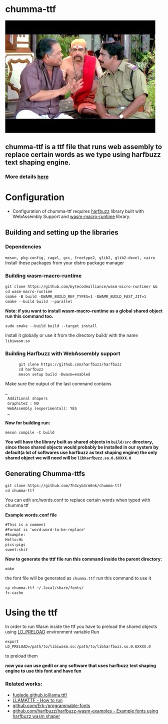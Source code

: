 # chumma-ttf 
![](chumma.jpg)
## chumma-ttf is a ttf file that runs web assembly to replace certain words as we type using harfbuzz text shaping engine.
### More details [here](https://github.com/harfbuzz/harfbuzz/blob/main/docs/wasm-shaper.md)


# Configuration 
- Configuration of chumma-ttf requires [harfbuzz](https://github.com/harfbuzz/harfbuzz) library built with WebAssembly Support and [wasm-macro-runtime](https://github.com/bytecodealliance/wasm-micro-runtime) library.
## Building and setting up the libraries
### Dependencies
`meson, pkg-config, ragel, gcc, freetype2, glib2, glib2-devel, cairo`
Install these packages from your distro package manager

### Building wasm-macro-runtime
   ```
   git clone https://github.com/bytecodealliance/wasm-micro-runtime/ && cd wasm-macro-runtime
   cmake -B build -DWAMR_BUILD_REF_TYPES=1 -DWAMR_BUILD_FAST_JIT=1
   cmake --build build --parallel
   ```
   **Note: if you want to install wasm-macro-runtime as a global shared object run this command too.**
   ```
   sudo cmake --build build --target install
   ```
   install it globally or use it from the directory build/ with the name `libiwasm.so`

### Building Harfbuzz with WebAssembly support

```
      git clone https://github.com/harfbuzz/harfbuzz
      cd harfbuzz
      meson setup build -Dwasm=enabled
```

Make sure the output of the last command contains

```
…
 Additional shapers
 Graphite2 : NO
 WebAssembly (experimental): YES
 …

```

**Now for building run:**
```
meson compile -C build
```
**You will have the library built as shared objects in `build/src` directory, since these shared objects would probably be installed in our system by default(a lot of softwares use harfbuzz as text shaping engine)
the only shared object we will need will be `libharfbuzz.so.0.6XXXX.0`** 

## Generating Chumma-ttfs

```
git clone https://github.com/7h3cyb3rm0nk/chumma-ttf
cd chumma-ttf
```
You can edit src/words.conf to replace certain words when typed with chumma ttf

**Example words.conf file**
```
#This is a comment
#Format is 'word:word-to-be-replace'
#Example:
Hello:Hi
pics:pigs
sweet:shit
```

**Now to generate the tttf file run this command inside the parent directory:**
```
make
```
the font file will be generated as `chumma.ttf`
run this command to use it
```
cp chumma.ttf ~/.local/share/fonts/
fc-cache
```

# Using the ttf 
In order to run Wasm inside the ttf you have to preload the shared objects using [LD_PRELOAD](https://man7.org/linux/man-pages/man8/ld.so.8.html) environment variable
Run
```
export LD_PRELOAD=/path/to/libiwasm.so:/path/to/libharfbuzz.so.0.6XXXX.0
```
to preload them

**now you can use gedit or any software that uses harfbuzz text shaping engine to use this font and have fun**


### Related works:
- [fuglede.github.io/llama.ttf/](https://fuglede.github.io/llama.ttf/)
- [LLAMATTF - How to run](https://7h3cyb3rm0nk.medium.com/llamattf-run-llm-inside-a-font-file-161709907630)
- [github.com/Erk-/programmable-fonts](https://github.com/Erk-/programmable-fonts)
- [github.com/harfbuzz/harfbuzz-wasm-examples - Example fonts using harfbuzz wasm shaper](https://github.com/harfbuzz/harfbuzz-wasm-examples)


